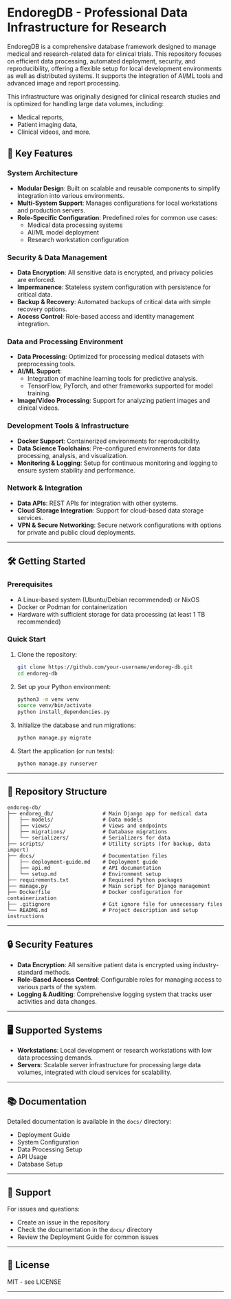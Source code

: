# EndoregDB - Professional Data Infrastructure for Research

EndoregDB is a comprehensive database framework designed to manage medical and research-related data for clinical trials. This repository focuses on efficient data processing, automated deployment, security, and reproducibility, offering a flexible setup for local development environments as well as distributed systems. It supports the integration of AI/ML tools and advanced image and report processing.

This infrastructure was originally designed for clinical research studies and is optimized for handling large data volumes, including:
- Medical reports,
- Patient imaging data,
- Clinical videos,
and more.

## 🚀 Key Features

### System Architecture
- **Modular Design**: Built on scalable and reusable components to simplify integration into various environments.
- **Multi-System Support**: Manages configurations for local workstations and production servers.
- **Role-Specific Configuration**: Predefined roles for common use cases:
  - Medical data processing systems
  - AI/ML model deployment
  - Research workstation configuration

### Security & Data Management
- **Data Encryption**: All sensitive data is encrypted, and privacy policies are enforced.
- **Impermanence**: Stateless system configuration with persistence for critical data.
- **Backup & Recovery**: Automated backups of critical data with simple recovery options.
- **Access Control**: Role-based access and identity management integration.

### Data and Processing Environment
- **Data Processing**: Optimized for processing medical datasets with preprocessing tools.
- **AI/ML Support**:
  - Integration of machine learning tools for predictive analysis.
  - TensorFlow, PyTorch, and other frameworks supported for model training.
- **Image/Video Processing**: Support for analyzing patient images and clinical videos.

### Development Tools & Infrastructure
- **Docker Support**: Containerized environments for reproducibility.
- **Data Science Toolchains**: Pre-configured environments for data processing, analysis, and visualization.
- **Monitoring & Logging**: Setup for continuous monitoring and logging to ensure system stability and performance.

### Network & Integration
- **Data APIs**: REST APIs for integration with other systems.
- **Cloud Storage Integration**: Support for cloud-based data storage services.
- **VPN & Secure Networking**: Secure network configurations with options for private and public cloud deployments.

---

## 🛠 Getting Started

### Prerequisites
- A Linux-based system (Ubuntu/Debian recommended) or NixOS
- Docker or Podman for containerization
- Hardware with sufficient storage for data processing (at least 1 TB recommended)

### Quick Start
1. Clone the repository:
    ```bash
    git clone https://github.com/your-username/endoreg-db.git
    cd endoreg-db
    ```

2. Set up your Python environment:
    ```bash
    python3 -m venv venv
    source venv/bin/activate
    python install_dependencies.py
    ```

3. Initialize the database and run migrations:
    ```bash
    python manage.py migrate
    ```

4. Start the application (or run tests):
    ```bash
    python manage.py runserver
    ```

---

## 📁 Repository Structure
```
endoreg-db/
├── endoreg_db/                # Main Django app for medical data
│   ├── models/                # Data models
│   ├── views/                 # Views and endpoints
│   ├── migrations/            # Database migrations
│   └── serializers/           # Serializers for data
├── scripts/                   # Utility scripts (for backup, data import)
├── docs/                      # Documentation files
│   ├── deployment-guide.md    # Deployment guide
│   ├── api.md                 # API documentation
│   └── setup.md               # Environment setup
├── requirements.txt           # Required Python packages
├── manage.py                  # Main script for Django management
├── Dockerfile                 # Docker configuration for containerization
├── .gitignore                 # Git ignore file for unnecessary files
└── README.md                  # Project description and setup instructions
```


---

## 🔒 Security Features

- **Data Encryption**: All sensitive patient data is encrypted using industry-standard methods.
- **Role-Based Access Control**: Configurable roles for managing access to various parts of the system.
- **Logging & Auditing**: Comprehensive logging system that tracks user activities and data changes.

---

## 🖥️ Supported Systems

- **Workstations**: Local development or research workstations with low data processing demands.
- **Servers**: Scalable server infrastructure for processing large data volumes, integrated with cloud services for scalability.

---

## 📚 Documentation

Detailed documentation is available in the `docs/` directory:
- Deployment Guide
- System Configuration
- Data Processing Setup
- API Usage
- Database Setup

---

## 🛟 Support

For issues and questions:
- Create an issue in the repository
- Check the documentation in the `docs/` directory
- Review the Deployment Guide for common issues

---

## 📜 License

MIT - see LICENSE

---

